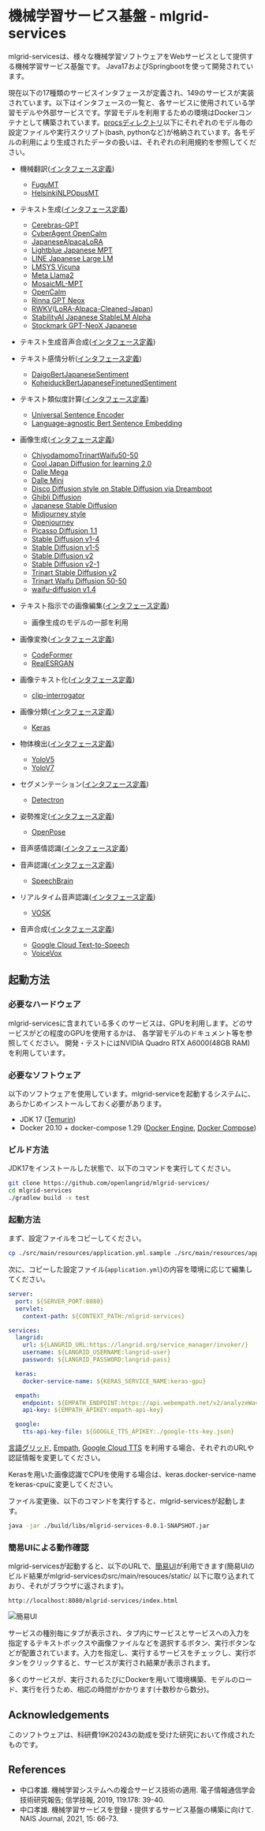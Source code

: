 # 機械学習サービス基盤 - mlgrid-services

mlgrid-servicesは、様々な機械学習ソフトウェアをWebサービスとして提供する機械学習サービス基盤です。
Java17およびSpringbootを使って開発されています。

現在以下の17種類のサービスインタフェースが定義され、149のサービスが実装されています。以下はインタフェースの一覧と、各サービスに使用されている学習モデルや外部サービスです。学習モデルを利用するための環境はDockerコンテナとして構築されています。[procsディレクトリ](https://github.com/openlangrid/mlgrid-services/tree/master/procs)以下にそれぞれのモデル毎の設定ファイルや実行スクリプト(bash, pythonなど)が格納されています。各モデルの利用により生成されたデータの扱いは、それぞれの利用規約を参照してください。

* 機械翻訳([インタフェース定義](https://github.com/openlangrid/mlgrid/blob/master/org.langrid.service.ml/src/main/java/org/langrid/service/ml/TranslationService.java))
    * [FuguMT](https://huggingface.co/staka/fugumt-en-ja)
    * [HelsinkiNLPOpusMT](https://huggingface.co/Helsinki-NLP/opus-mt-en-jap)
* テキスト生成([インタフェース定義](https://github.com/openlangrid/mlgrid-services/blob/master/src/main/java/org/langrid/service/ml/interim/TextGenerationService.java))
    * [Cerebras-GPT](https://huggingface.co/cerebras)
    * [CyberAgent OpenCalm](https://huggingface.co/cyberagent/open-calm-small)
    * [JapaneseAlpacaLoRA](https://github.com/kunishou/Japanese-Alpaca-LoRA)
    * [Lightblue Japanese MPT](https://huggingface.co/lightblue/japanese-mpt-7b)
    * [LINE Japanese Large LM](https://huggingface.co/line-corporation/japanese-large-lm-1.7b)
    * [LMSYS Vicuna](https://huggingface.co/lmsys/vicuna-7b-v1.5)
    * [Meta Llama2](https://huggingface.co/meta-llama/Llama-2-7b)
    * [MosaicML-MPT](https://huggingface.co/mosaicml/mpt-7b)
    * [OpenCalm](https://huggingface.co/cyberagent/open-calm-small/blob/main/README.md)
    * [Rinna GPT Neox](https://huggingface.co/rinna/japanese-gpt-neox-3.6b)
    * [RWKV](https://huggingface.co/BlinkDL/rwkv-4-pile-14b)([LoRA-Alpaca-Cleaned-Japan](https://huggingface.co/shi3z/RWKV-LM-LoRA-Alpaca-Cleaned-Japan))
    * [StabilityAI Japanese StableLM Alpha](https://huggingface.co/stabilityai/japanese-stablelm-base-alpha-7b)
    * [Stockmark GPT-NeoX Japanese](https://huggingface.co/stockmark/gpt-neox-japanese-1.4b)

* テキスト生成音声合成([インタフェース定義](https://github.com/openlangrid/mlgrid-services/blob/master/src/main/java/org/langrid/service/ml/interim/TextGenerationWithTextToSpeechService.java))
* テキスト感情分析([インタフェース定義](https://github.com/openlangrid/mlgrid/blob/master/org.langrid.service.ml/src/main/java/org/langrid/service/ml/TextSentimentAnalysisService.java))
    * [DaigoBertJapaneseSentiment](https://huggingface.co/daigo/bert-base-japanese-sentiment)
    * [KoheiduckBertJapaneseFinetunedSentiment](https://huggingface.co/koheiduck/bert-japanese-finetuned-sentiment)
* テキスト類似度計算([インタフェース定義](https://github.com/openlangrid/mlgrid-services/blob/master/src/main/java/org/langrid/service/ml/interim/TextSimilarityCalculationService.java))
    * [Universal Sentence Encoder](https://tfhub.dev/google/universal-sentence-encoder-multilingual/3)
    * [Language-agnostic Bert Sentence Embedding](https://tfhub.dev/google/LaBSE/2)
* 画像生成([インタフェース定義](https://github.com/openlangrid/mlgrid/blob/master/org.langrid.service.ml/src/main/java/org/langrid/service/ml/TextGuidedImageGenerationService.java))
    * [ChiyodamomoTrinartWaifu50-50](https://huggingface.co/V3B4/chiyoda-momo-trinart-waifu-diffusion-50-50)
    * [Cool Japan Diffusion for learning 2.0](https://huggingface.co/alfredplpl/cool-japan-diffusion-for-learning-2-0)
    * [Dalle Mega](https://huggingface.co/dalle-mini/dalle-mega)
    * [Dalle Mini](https://huggingface.co/dalle-mini/dalle-mini)
    * [Disco Diffusion style on Stable Diffusion via Dreamboot](https://huggingface.co/sd-dreambooth-library/disco-diffusion-style)
    * [Ghibli Diffusion](https://huggingface.co/nitrosocke/Ghibli-Diffusion)
    * [Japanese Stable Diffusion](https://huggingface.co/rinna/japanese-stable-diffusion)
    * [Midjourney style](https://huggingface.co/prompthero/midjourney-v4-diffusion)
    * [Openjourney](https://huggingface.co/prompthero/openjourney-v4)
    * [Picasso Diffusion 1.1](https://huggingface.co/aipicasso/picasso-diffusion-1-1)
    * [Stable Diffusion v1-4](https://huggingface.co/CompVis/stable-diffusion-v1-4)
    * [Stable Diffusion v1-5](https://huggingface.co/runwayml/stable-diffusion-v1-5)
    * [Stable Diffusion v2](https://huggingface.co/stabilityai/stable-diffusion-2)
    * [Stable Diffusion v2-1](https://huggingface.co/stabilityai/stable-diffusion-2-1)
    * [Trinart Stable Diffusion v2](https://huggingface.co/naclbit/trinart_stable_diffusion_v2)
    * [Trinart Waifu Diffusion 50-50](https://huggingface.co/doohickey/trinart-waifu-diffusion-50-50)
    * [waifu-diffusion v1.4](https://huggingface.co/hakurei/waifu-diffusion)
* テキスト指示での画像編集([インタフェース定義](https://github.com/openlangrid/mlgrid/blob/master/org.langrid.service.ml/src/main/java/org/langrid/service/ml/TextGuidedImageManipulationService.java))
    * 画像生成のモデルの一部を利用
* 画像変換([インタフェース定義](https://github.com/openlangrid/mlgrid/blob/master/org.langrid.service.ml/src/main/java/org/langrid/service/ml/ImageConversionService.java))
    * [CodeFormer](https://github.com/sczhou/CodeFormer)
    * [RealESRGAN](https://github.com/xinntao/Real-ESRGAN)
* 画像テキスト化([インタフェース定義](https://github.com/openlangrid/mlgrid/blob/master/org.langrid.service.ml/src/main/java/org/langrid/service/ml/ImageToTextConversionService.java))
    * [clip-interrogator](https://github.com/pharmapsychotic/clip-interrogator)
* 画像分類([インタフェース定義](https://github.com/openlangrid/mlgrid/blob/master/org.langrid.service.ml/src/main/java/org/langrid/service/ml/ImageClassificationService.java))
    * [Keras](https://www.tensorflow.org/api_docs/python/tf/keras)
* 物体検出([インタフェース定義](https://github.com/openlangrid/mlgrid/blob/master/org.langrid.service.ml/src/main/java/org/langrid/service/ml/ObjectDetectionService.java))
    * [YoloV5](https://github.com/ultralytics/yolov5)
    * [YoloV7](https://github.com/WongKinYiu/yolov7)
* セグメンテーション([インタフェース定義](https://github.com/openlangrid/mlgrid/blob/master/org.langrid.service.ml/src/main/java/org/langrid/service/ml/ImageSegmentationService.java))
    * [Detectron](https://github.com/facebookresearch/detectron2)
* 姿勢推定([インタフェース定義](https://github.com/openlangrid/mlgrid/blob/master/org.langrid.service.ml/src/main/java/org/langrid/service/ml/HumanPoseEstimation3dService.java))
    * [OpenPose](https://github.com/CMU-Perceptual-Computing-Lab/openpose)
* 音声感情認識([インタフェース定義](https://github.com/openlangrid/mlgrid/blob/master/org.langrid.service.ml/src/main/java/org/langrid/service/ml/SpeechEmotionRecognitionService.java))
* 音声認識([インタフェース定義](https://github.com/openlangrid/mlgrid/blob/master/org.langrid.service.ml/src/main/java/org/langrid/service/ml/SpeechRecognitionService.java))
    * [SpeechBrain](https://github.com/speechbrain/speechbrain)
* リアルタイム音声認識([インタフェース定義](https://github.com/openlangrid/mlgrid/blob/master/org.langrid.service.ml/src/main/java/org/langrid/service/ml/ContinuousSpeechRecognitionService.java))
    * [VOSK](https://alphacephei.com/vosk/server)
* 音声合成([インタフェース定義](https://github.com/openlangrid/mlgrid/blob/master/org.langrid.service.ml/src/main/java/org/langrid/service/ml/TextToSpeechService.java))
    * [Google Cloud Text-to-Speech](https://cloud.google.com/text-to-speech)
    * [VoiceVox](https://github.com/VOICEVOX/voicevox_core/)

## 起動方法

### 必要なハードウェア

mlgrid-servicesに含まれている多くのサービスは、GPUを利用します。どのサービスがどの程度のGPUを使用するかは、
各学習モデルのドキュメント等を参照してください。
開発・テストにはNVIDIA Quadro RTX A6000(48GB RAM)を利用しています。


### 必要なソフトウェア

以下のソフトウェアを使用しています。mlgrid-serviceを起動するシステムに、あらかじめインストールしておく必要があります。

* JDK 17 ([Temurin](https://adoptium.net/temurin/releases/))
* Docker 20.10 + docker-compose 1.29 ([Docker Engine](https://docs.docker.com/engine/), [Docker Compose](https://docs.docker.com/compose/))

### ビルド方法

JDK17をインストールした状態で、以下のコマンドを実行してください。

```bash
git clone https://github.com/openlangrid/mlgrid-services/
cd mlgrid-services
./gradlew build -x test
```

### 起動方法

まず、設定ファイルをコピーしてください。

```bash
cp ./src/main/resources/application.yml.sample ./src/main/resources/application.yml
```

次に、コピーした設定ファイル(`application.yml`)の内容を環境に応じて編集してください。

```yaml
server:
  port: ${SERVER_PORT:8080}
  servlet:
    context-path: ${CONTEXT_PATH:/mlgrid-services}

services:
  langrid:
    url: ${LANGRID_URL:https://langrid.org/service_manager/invoker/}
    username: ${LANGRID_USERNAME:langrid-user}
    password: ${LANGRID_PASSWORD:langrid-pass}

  keras:
    docker-service-name: ${KERAS_SERVICE_NAME:keras-gpu}

  empath:
    endpoint: ${EMPATH_ENDPOINT:https://api.webempath.net/v2/analyzeWav}
    api-key: ${EMPATH_APIKEY:empath-api-key}

  google:
    tts-api-key-file: ${GOOGLE_TTS_APIKEY:./google-tts-key.json}
```

[言語グリッド](https://langrid.org/), [Empath](https://webempath.net/lp-jpn/), [Google Cloud TTS](https://cloud.google.com/text-to-speech) を利用する場合、それぞれのURLや認証情報を変更してください。

Kerasを用いた画像認識でCPUを使用する場合は、keras.docker-service-nameをkeras-cpuに変更してください。

ファイル変更後、以下のコマンドを実行すると、mlgrid-servicesが起動します。

```bash
java -jar ./build/libs/mlgrid-services-0.0.1-SNAPSHOT.jar
```

### 簡易UIによる動作確認

mlgrid-servicesが起動すると、以下のURLで、[簡易UI](https://github.com/openlangrid/mlgrid-ui)が利用できます(簡易UIのビルド結果がmlgrid-servicesのsrc/main/resouces/static/ 以下に取り込まれており、それがブラウザに返されます)。
```
http://localhost:8080/mlgrid-services/index.html
```

![簡易UI](webui.png)

サービスの種別毎にタブが表示され、タブ内にサービスとサービスへの入力を指定するテキストボックスや画像ファイルなどを選択するボタン、実行ボタンなどが配置されています。入力を指定し、実行するサービスをチェックし、実行ボタンをクリックすると、サービスが実行され結果が表示されます。

多くのサービスが、実行されるたびにDockerを用いて環境構築、モデルのロード、実行を行うため、相応の時間がかかります(十数秒から数分)。



## Acknowledgements
このソフトウェアは、科研費19K20243の助成を受けた研究において作成されたものです。

## References
* 中口孝雄. 機械学習システムへの複合サービス技術の適用. 電子情報通信学会技術研究報告; 信学技報, 2019, 119.178: 39-40.
* 中口孝雄. 機械学習サービスを登録・提供するサービス基盤の構築に向けて. NAIS Journal, 2021, 15: 66-73.
